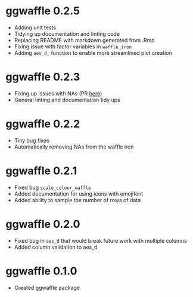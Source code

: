 # ggwaffle 0.2.5

* Adding unit tests
* Tidying up documentation and linting code
* Replacing README with markdown generated from .Rmd
* Fixing issue with factor variables in `waffle_iron`
* Adding `aes_d_` function to enable more streamlined plot creation

# ggwaffle 0.2.3

* Fixing up issues with NAs (PR [here](https://github.com/liamgilbey/ggwaffle/pull/3))
* General linting and documentation tidy ups

# ggwaffle 0.2.2

* Tiny bug fixes
* Automatically removing NAs from the waffle iron

# ggwaffle 0.2.1

* Fixed bug `scale_colour_waffle`
* Added documentation for using icons with emojifont
* Added ability to sample the number of rows of data

# ggwaffle 0.2.0

* Fixed bug in `aes_d` that would break future work with multiple columns
* Added column validation to aes_d

# ggwaffle 0.1.0

* Created ggwaffle package
